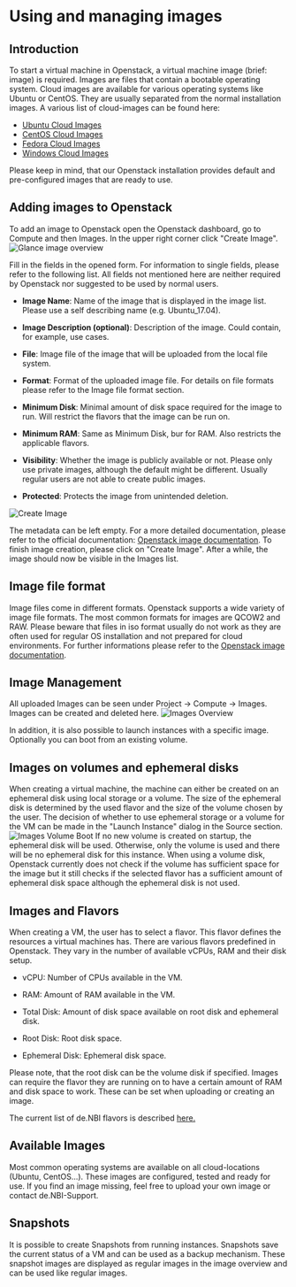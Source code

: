 # Using and managing images

## Introduction
To start a virtual machine in Openstack, a virtual machine image (brief: image) is required. Images are files that contain a bootable operating system. Cloud images are available for various operating systems like Ubuntu or CentOS. They are usually separated from the normal installation images. 
A various list of cloud-images can be found here:

* [Ubuntu Cloud Images](https://cloud-images.ubuntu.com/)
* [CentOS Cloud Images](https://cloud.centos.org/centos/7/images/)
* [Fedora Cloud Images](https://alt.fedoraproject.org/cloud/)
* [Windows Cloud Images](https://cloudbase.it/windows-cloud-images/)
 
Please keep in mind, that our Openstack installation provides default and pre-configured images that are ready to use.

## Adding images to Openstack

To add an image to Openstack open the Openstack dashboard, go to Compute and then Images. In the upper right corner click "Create Image".
![Glance image overview](/img/User/images_overview.png)

 Fill in the fields in the opened form. For information to single fields, please refer to the following list. All fields not mentioned here are neither required by Openstack nor suggested to be used by normal users.

*  **Image Name**: Name of the image that is displayed in the image list. Please use a self describing name (e.g. Ubuntu_17.04).

*  **Image Description (optional)**: Description of the image. Could contain, for example, use cases.

*  **File**: Image file of the image that will be uploaded from the local file system.

*  **Format**: Format of the uploaded image file. For details on file formats please refer to the Image file format section.

*  **Minimum Disk**: Minimal amount of disk space required for the image to run. Will restrict the flavors that the image can be run on.

*  **Minimum RAM**: Same as Minimum Disk, bur for RAM. Also restricts the applicable flavors.

*  **Visibility**: Whether the image is publicly available or not. Please only use private images, although the default might be different. Usually regular users are not able to create public images.

*  **Protected**: Protects the image from unintended deletion.

![Create Image](/img/User/create_image.png)

The metadata can be left empty. For a more detailed documentation, please refer to the official documentation: [Openstack image documentation](https://docs.openstack.org/image-guide/introduction.html).
To finish image creation, please click on "Create Image".
After a while, the image should now be visible in the Images list.

## Image file format

Image files come in different formats. Openstack supports a wide variety of image file formats.
The most common formats for images are QCOW2 and RAW. Please beware that files in iso format usually do not work as they are often used for regular OS installation and not prepared for cloud environments. For further informations please refer to the [Openstack image documentation](https://docs.openstack.org/image-guide/introduction.html).


## Image Management

All uploaded Images can be seen under Project -> Compute -> Images. Images can be created and deleted here.
![Images Overview](/img/User/images_overview.png)

In addition, it is also possible to launch instances with a specific image. Optionally you can boot from an existing volume.

## Images on volumes and ephemeral disks

When creating a virtual machine, the machine can either be created on an ephemeral disk using local storage or a volume. The size of the ephemeral disk is determined by the used flavor and the size of the volume chosen by the user. The decision of whether to use ephemeral storage or a volume for the VM can be made in the "Launch Instance" dialog in the Source section.
![Images Volume Boot](/img/User/images_volumeboot.png) 
If no new volume is created on startup, the ephemeral disk will be used. Otherwise, only the volume is used and there will be no ephemeral disk for this instance. When using a volume disk, Openstack currently does not check if the volume has sufficient space for the image but it still checks if the selected flavor has a sufficient amount of ephemeral disk space although the ephemeral disk is not used.

## Images and Flavors

When creating a VM, the user has to select a flavor. This flavor defines the resources a virtual machines has. There are various flavors predefined in Openstack. They vary in the number of available vCPUs, RAM and their disk setup.


*  vCPU: Number of CPUs available in the VM.

*  RAM: Amount of RAM available in the VM.

*  Total Disk: Amount of disk space available on root disk and ephemeral disk.

*  Root Disk: Root disk space.

*  Ephemeral Disk: Ephemeral disk space.

Please note, that the root disk can be the volume disk if specified.
Images can require the flavor they are running on to have a certain amount of RAM and disk space to work. These can be set when uploading or creating an image.

The current list of de.NBI flavors is described [here.](./flavors.md)

## Available Images

Most common operating systems are available on all cloud-locations (Ubuntu, CentOS...).
These images are configured, tested and ready for use.
If you find an image missing, feel free to upload your own image or contact de.NBI-Support.

## Snapshots

It is possible to create Snapshots from running instances.
Snapshots save the current status of a VM and can be used as a backup mechanism. 
These snapshot images are displayed as regular images in the image overview and can be used like regular images.

